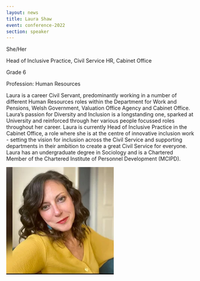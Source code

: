 ```yaml
---
layout: news
title: Laura Shaw
event: conference-2022
section: speaker
---
```

S﻿he/Her

Head of Inclusive Practice, Civil Service HR, Cabinet Office

G﻿rade 6

Profession: Human Resources

Laura is a career Civil Servant, predominantly working in a number of different Human Resources roles within the Department for Work and Pensions, Welsh Government, Valuation Office Agency and Cabinet Office. Laura’s passion for Diversity and Inclusion is a longstanding one, sparked at University and reinforced through her various people focussed roles throughout her career. Laura is currently Head of Inclusive Practice in the Cabinet Office, a role where she is at the centre of innovative inclusion work - setting the vision for inclusion across the Civil Service and supporting departments in their ambition to create a great Civil Service for everyone. Laura has an undergraduate degree in Sociology and is a Chartered Member of the Chartered Institute of Personnel Development (MCIPD).

![](/assets/images/uploads/laura_shaw.webp)
